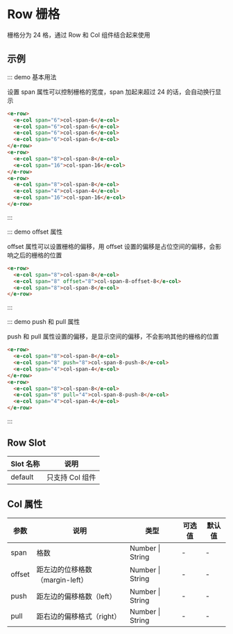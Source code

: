 # Row 栅格

<style lang="less" scoped>
  
  .e-row{
    color: #fff;

    &:last-child{
      margin-bottom: 0;
    }

    .e-col{
      height: 40px;
      line-height: 40px;
      margin-bottom: 20px;
      background-color: #4fa2f4;
      text-align: center;

      &:nth-child(2n+1){
        background-color: #207cd9;
      }
    }
  }
</style>

栅格分为 24 格，通过 Row 和 Col 组件结合起来使用

## 示例

::: demo 基本用法

设置 span 属性可以控制栅格的宽度，span 加起来超过 24 的话，会自动换行显示
<!-- {slot="desc"} -->

```html
<e-row>
  <e-col span="6">col-span-6</e-col>
  <e-col span="6">col-span-6</e-col>
  <e-col span="6">col-span-6</e-col>
  <e-col span="6">col-span-6</e-col>
</e-row>
<e-row>
  <e-col span="8">col-span-8</e-col>
  <e-col span="16">col-span-16</e-col>
</e-row>
<e-row>
  <e-col span="8">col-span-8</e-col>
  <e-col span="4">col-span-4</e-col>
  <e-col span="16">col-span-16</e-col>
</e-row>
```
:::

::: demo offset 属性

offset 属性可以设置栅格的偏移，用 offset 设置的偏移是占位空间的偏移，会影响之后的栅格的位置
<!-- {slot="desc"} -->

```html
<e-row>
  <e-col span="8">col-span-8</e-col>
  <e-col span="8" offset="8">col-span-8-offset-8</e-col>
  <e-col span="8">col-span-8</e-col>
</e-row>
```
:::

::: demo push 和 pull 属性

push 和 pull 属性设置的偏移，是显示空间的偏移，不会影响其他的栅格的位置
<!-- {slot="desc"} -->

```html
<e-row>
  <e-col span="8">col-span-8</e-col>
  <e-col span="8" push="8">col-span-8-push-8</e-col>
  <e-col span="4">col-span-4</e-col>
</e-row>
<e-row>
  <e-col span="8">col-span-8</e-col>
  <e-col span="8" pull="4">col-span-8-push-8</e-col>
  <e-col span="4">col-span-4</e-col>
</e-row>
```
:::

## Row Slot

| Slot 名称 | 说明 |
| ---------| -----|
| default | 只支持 Col 组件 |
<!-- {table:.api-table} -->

## Col 属性

 参数    | 说明  | 类型    | 可选值     | 默认值   |
|---------- |-------- |---------- |-------------  |-------- |
| span | 格数 |  Number \| String  | - | - |
| offset | 距左边的位移格数（margin-left） | Number \| String | - | - |
| push | 距左边的偏移格数（left） | Number \| String | - | - |
| pull | 距右边的偏移格式（right） | Number \| String | - | - |
<!-- {table:.api-table} -->



